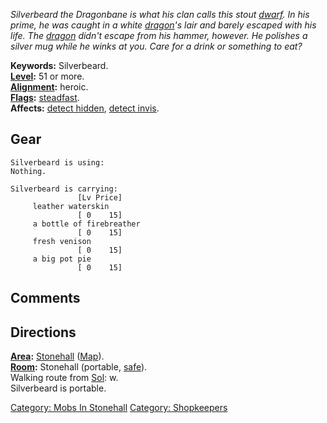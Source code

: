 *Silverbeard the Dragonbane is what his clan calls this stout
[dwarf](Dwarves "wikilink"). In his prime, he was caught in a white
[dragon](Dragons "wikilink")'s lair and barely escaped with his life.
The [dragon](Dragons "wikilink") didn't escape from his hammer, however.
He polishes a silver mug while he winks at you. Care for a drink or
something to eat?*

**Keywords:** Silverbeard.  
**[Level](Level "wikilink"):** 51 or more.  
**[Alignment](Alignment "wikilink"):** heroic.  
**[Flags](:Category:_Mob_Types "wikilink"):**
[steadfast](Sentinel_Mobs "wikilink").  
**Affects:** [detect hidden](Detect_Hidden "wikilink"), [detect
invis](Detect_Invis "wikilink").  

## Gear

`Silverbeard is using:`  
`Nothing.`

`Silverbeard is carrying:                                                             [Lv Price]`  
`     leather waterskin                                                               [ 0    15]`  
`     a bottle of firebreather                                                        [ 0    15]`  
`     fresh venison                                                                   [ 0    15]`  
`     a big pot pie                                                                   [ 0    15]`

## Comments

## Directions

**[Area](:Category:_Areas "wikilink"):**
[Stonehall](:Category:_Stonehall "wikilink")
([Map](Stonehall_Map "wikilink")).  
**[Room](:Category:_Rooms "wikilink"):** Stonehall (portable,
[safe](Safe_Rooms "wikilink")).  
Walking route from [Sol](Sol "wikilink"): w.  
Silverbeard is portable.  

[Category: Mobs In Stonehall](Category:_Mobs_In_Stonehall "wikilink")
[Category: Shopkeepers](Category:_Shopkeepers "wikilink")
